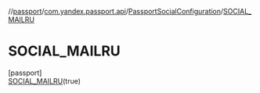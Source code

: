 //[passport](../../../../index.md)/[com.yandex.passport.api](../../index.md)/[PassportSocialConfiguration](../index.md)/[SOCIAL_MAILRU](index.md)

# SOCIAL_MAILRU

[passport]\
[SOCIAL_MAILRU](index.md)(true)
